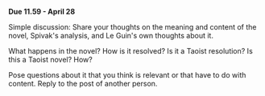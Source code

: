 **Due 11.59 - April 28**

Simple discussion: 
Share your thoughts on the meaning and content of the novel, Spivak's analysis, and Le Guin's own thoughts about it.

What happens in the novel?
How is it resolved?
Is it a Taoist resolution?
Is this a Taoist novel? How?

Pose questions about it that you think is relevant or that have to do with content.
Reply to the post of another person.